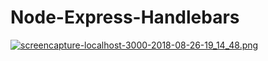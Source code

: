 # Node-Express-Handlebars

[![screencapture-localhost-3000-2018-08-26-19_14_48.png](https://s15.postimg.cc/gic48zqmj/screencapture-localhost-3000-2018-08-26-19_14_48.png)](https://postimg.cc/image/l488hcc5j/)
